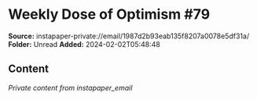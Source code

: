 # Weekly Dose of Optimism #79

**Source:** instapaper-private://email/1987d2b93eab135f8207a0078e5df31a/
**Folder:** Unread
**Added:** 2024-02-02T05:48:48




## Content
*Private content from instapaper_email*
